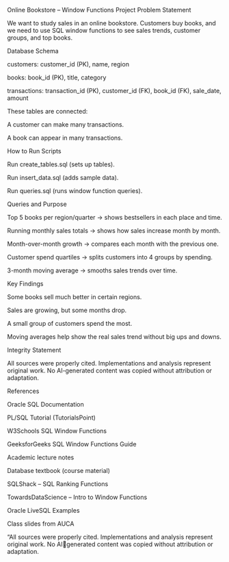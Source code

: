 Online Bookstore – Window Functions Project
Problem Statement

We want to study sales in an online bookstore. Customers buy books, and we need to use SQL window functions to see sales trends, customer groups, and top books.

Database Schema

customers: customer_id (PK), name, region

books: book_id (PK), title, category

transactions: transaction_id (PK), customer_id (FK), book_id (FK), sale_date, amount

These tables are connected:

A customer can make many transactions.

A book can appear in many transactions.

How to Run Scripts

Run create_tables.sql (sets up tables).

Run insert_data.sql (adds sample data).

Run queries.sql (runs window function queries).

Queries and Purpose

Top 5 books per region/quarter → shows bestsellers in each place and time.

Running monthly sales totals → shows how sales increase month by month.

Month-over-month growth → compares each month with the previous one.

Customer spend quartiles → splits customers into 4 groups by spending.

3-month moving average → smooths sales trends over time.

Key Findings

Some books sell much better in certain regions.

Sales are growing, but some months drop.

A small group of customers spend the most.

Moving averages help show the real sales trend without big ups and downs.

Integrity Statement

All sources were properly cited. Implementations and analysis represent original work. No AI-generated content was copied without attribution or adaptation.

References

Oracle SQL Documentation

PL/SQL Tutorial (TutorialsPoint)

W3Schools SQL Window Functions

GeeksforGeeks SQL Window Functions Guide

Academic lecture notes

Database textbook (course material)

SQLShack – SQL Ranking Functions

TowardsDataScience – Intro to Window Functions

Oracle LiveSQL Examples

Class slides from AUCA


“All sources were properly cited. Implementations and analysis represent original work. No AIgenerated content was copied without attribution or adaptation.
